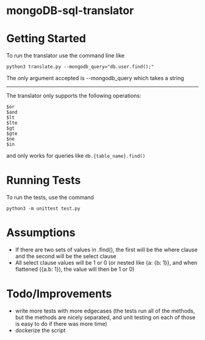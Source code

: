# mongoDB-sql-translator


# Getting Started
To run the translator use the command line like

```
python3 translate.py --mongodb_query="db.user.find();"
```
The only argument accepted is --mongodb_query which takes a string

----------------------------------------------

The translator only supports the following operations: 
```
$or
$and
$lt
$lte
$gt
$gte
$ne
$in
```
and only works for queries like `db.{table_name}.find()`

# Running Tests
To run the tests, use the command
```
python3 -m unittest test.py 
```

# Assumptions
* If there are two sets of values in .find(), the first will be the where clause and the second will be the select clause
* All select clause values will be 1 or 0 (or nested like {a: {b: 1}}, and when flattened ({a.b: 1}), the value will then be 1 or 0)

# Todo/Improvements
* write more tests with more edgecases (the tests run all of the methods, but the methods are nicely separated, and unit testing on each of those is easy to do if there was more time)
* dockerize the script